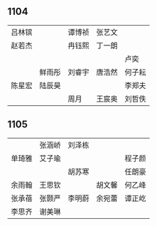 ## 1104
|     |     |     |     |     |
| --- | --- | --- | --- | --- |
| 吕林镔 |  | 谭博祯 | 张艺文 |  |
| 赵若杰 |  | 冉钰熙 | 丁一朗 |  |
|  |  |  |  | 卢奕 |
|  | 鲜雨彤 | 刘睿宇 | 唐浩然 | 何子耘 |
| 陈星宏 | 陆辰昊 |  |  | 李郑夫 |
|  |  | 周月 | 王宸奥 | 刘哲佚 |

## 1105
|     |     |     |     |     |
| --- | --- | --- | --- | --- |
|  | 张涵峤 | 刘泽栋 |  |  |
| 单琦雅 | 艾子瑜 |  |  | 程子颜 |
|  |  | 胡苏寒 |  | 任朗豪 |
| 余雨翰 | 王思钦 |  | 胡文馨 | 何乙峰 |
| 张承蓓 | 张颢严 | 李明蔚 | 余宛蕾 | 谭正屹 |
| 李思齐 | 谢美琳 |  |  |  |

